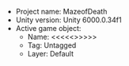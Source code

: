 <!-- UNITY CODE ASSIST INSTRUCTIONS START -->
- Project name: MazeofDeath
- Unity version: Unity 6000.0.34f1
- Active game object:
  - Name: <<<<<<Manager>>>>>>
  - Tag: Untagged
  - Layer: Default
<!-- UNITY CODE ASSIST INSTRUCTIONS END -->
